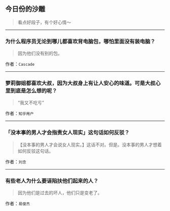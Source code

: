 ## 今日份的沙雕

> 看点好段子，有个好心情～


 
---

### 为什么程序员无论到哪儿都喜欢背电脑包，哪怕里面没有装电脑？

> 因为他们没有别的包。


作者：`Cascade`

---

### 萝莉御姐都喜欢大叔，因为大叔身上有让人安心的味道。可是大叔心里到底是怎么想的呢？

> “我又不吃亏”


作者：`知乎用户`

---

### 「没本事的男人才会指责女人现实」这句话如何反驳？

> 【没本事的男人才会说女人现实。】这话不对。但是。没本事的男人才想着如何反驳这句话。


作者：`刘念`

---

### 有些老人为什么要诬陷扶他们起来的人？

> 因为他们是过去的坏人，他们只是变老了。


作者：`易俊杰`